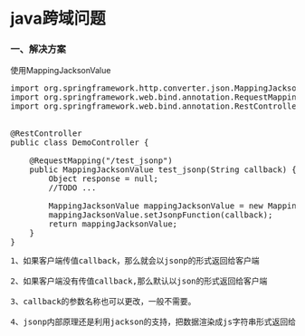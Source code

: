 # java跨域问题
### 一、解决方案
使用MappingJacksonValue

<pre>
import org.springframework.http.converter.json.MappingJacksonValue;
import org.springframework.web.bind.annotation.RequestMapping;
import org.springframework.web.bind.annotation.RestController;


@RestController
public class DemoController {
    
    @RequestMapping("/test_jsonp")
    public MappingJacksonValue test_jsonp(String callback) {
        Object response = null;
        //TODO ...
        
        MappingJacksonValue mappingJacksonValue = new MappingJacksonValue(response);
        mappingJacksonValue.setJsonpFunction(callback);
        return mappingJacksonValue;
    }
}
</pre>

<pre>
1、如果客户端传值callback，那么就会以jsonp的形式返回给客户端

2、如果客户端没有传值callback,那么默认以json的形式返回给客户端

3、callback的参数名称也可以更改，一般不需要。

4、jsonp内部原理还是利用jackson的支持，把数据渲染成js字符串形式返回给客户端
</pre>